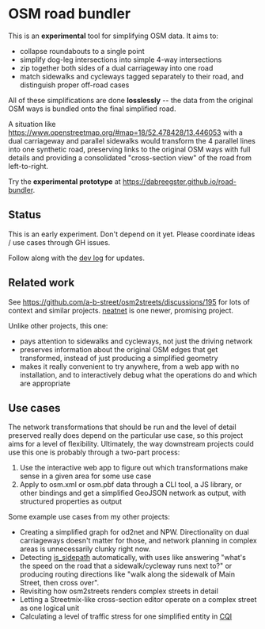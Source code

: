 # OSM road bundler

This is an **experimental** tool for simplifying OSM data. It aims to:

- collapse roundabouts to a single point
- simplify dog-leg intersections into simple 4-way intersections
- zip together both sides of a dual carriageway into one road
- match sidewalks and cycleways tagged separately to their road, and
  distinguish proper off-road cases

All of these simplifications are done **losslessly** -- the data from the
original OSM ways is bundled onto the final simplified road.

<!-- TODO: Example picture -->
A situation like https://www.openstreetmap.org/#map=18/52.478428/13.446053 with
a dual carriageway and parallel sidewalks would transform the 4 parallel lines
into one synthetic road, preserving links to the original OSM ways with full
details and providing a consolidated "cross-section view" of the road from
left-to-right.

Try the **experimental prototype** at https://dabreegster.github.io/road-bundler.

## Status

This is an early experiment. Don't depend on it yet. Please coordinate ideas /
use cases through GH issues.

Follow along with the [dev
log](https://github.com/dabreegster/road-bundler/issues/1) for updates.

## Related work

See https://github.com/a-b-street/osm2streets/discussions/195 for lots of
context and similar projects. [neatnet](https://uscuni.org/neatnet) is one
newer, promising project.

Unlike other projects, this one:

- pays attention to sidewalks and cycleways, not just the driving network
- preserves information about the original OSM edges that get transformed,
  instead of just producing a simplified geometry
- makes it really convenient to try anywhere, from a web app with no
  installation, and to interactively debug what the operations do and which are
  appropriate

## Use cases

The network transformations that should be run and the level of detail
preserved really does depend on the particular use case, so this project aims
for a level of flexibility. Ultimately, the way downstream projects could use
this one is probably through a two-part process:

1.  Use the interactive web app to figure out which transformations make sense
    in a given area for some use case
2.  Apply to osm.xml or osm.pbf data through a CLI tool, a JS library, or other
    bindings and get a simplified GeoJSON network as output, with structured
    properties as output

Some example use cases from my other projects:

- Creating a simplified graph for od2net and NPW. Directionality on dual
  carriageways doesn't matter for those, and network planning in complex areas
  is unnecessarily clunky right now.
- Detecting
  [is_sidepath](https://wiki.openstreetmap.org/wiki/Proposal:Key:is_sidepath)
  automatically, with uses like answering "what's the speed on the road that a
  sidewalk/cycleway runs next to?" or producing routing directions like "walk
  along the sidewalk of Main Street, then cross over".
- Revisiting how osm2streets renders complex streets in detail
- Letting a Streetmix-like cross-section editor operate on a complex street as
  one logical unit
- Calculating a level of traffic stress for one simplified entity in
  [CQI](https://www.osm-verkehrswende.org/cqi/map/?anzeige=cqi&map=18.2%2F13.45162%2F52.47809&filters=usable-yes)

